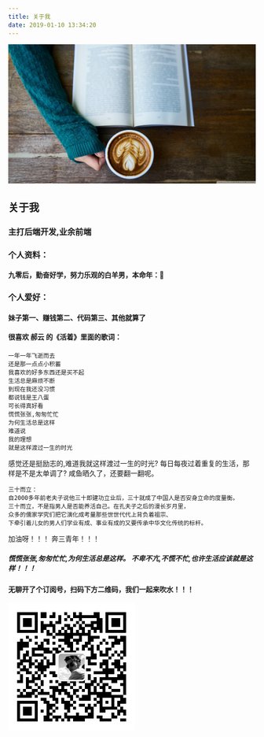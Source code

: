 ```yaml
---
title: 关于我
date: 2019-01-10 13:34:20
---
```

![](index/coffee.jpg)
## 关于我

### 主打后端开发,业余前端

### 个人资料：
#### 九零后，勤奋好学，努力乐观的白羊男，本命年：🐷

### 个人爱好：
#### 妹子第一、赚钱第二、代码第三、其他就算了


#### 很喜欢 郝云 的《活着》里面的歌词：

```
一年一年飞逝而去
还是那一点点小积蓄
我喜欢的好多东西还是买不起
生活总是麻烦不断
到现在我还没习惯
都说钱是王八蛋 
可长得真好看
慌慌张张,匆匆忙忙 
为何生活总是这样
难道说
我的理想
就是这样渡过一生的时光
```

感觉还是挺励志的,难道我就这样渡过一生的时光?
每日每夜过着重复的生活，那样是不是太单调了?
咸鱼晒久了，还要翻一翻呢。

```
三十而立：
自2000多年前老夫子说他三十即建功立业后，三十就成了中国人是否安身立命的度量衡。
三十而立，不是指男人是否能养活自己。在孔夫子之后的漫长岁月里，
众多的儒家学究们把它演化成考量那些世世代代上背负着祖宗、
下牵引着儿女的男人们学业有成、事业有成的又要传承中华文化传统的标杆。
```
加油呀！！！ 奔三青年！！！


##### 慌慌张张,匆匆忙忙,为何生活总是这样。 不卑不亢,不慌不忙,也许生活应该就是这样！！！

#### 无聊开了个订阅号，扫码下方二维码，我们一起来吹水！！！
![](index/subscrbe_qrcode.jpg)
